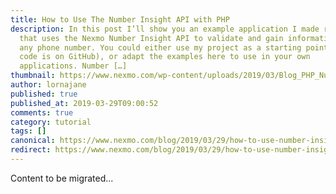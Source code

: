 ```yaml
---
title: How to Use The Number Insight API with PHP
description: In this post I’ll show you an example application I made recently
  that uses the Nexmo Number Insight API to validate and gain information about
  any phone number. You could either use my project as a starting point (the
  code is on GitHub), or adapt the examples here to use in your own
  applications. Number […]
thumbnail: https://www.nexmo.com/wp-content/uploads/2019/03/Blog_PHP_Numbers-Insight_1200x600.png
author: lornajane
published: true
published_at: 2019-03-29T09:00:52
comments: true
category: tutorial
tags: []
canonical: https://www.nexmo.com/blog/2019/03/29/how-to-use-number-insight-with-php-dr
redirect: https://www.nexmo.com/blog/2019/03/29/how-to-use-number-insight-with-php-dr
---
```

Content to be migrated...